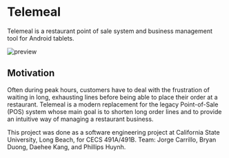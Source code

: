 # Telemeal
Telemeal is a restaurant point of sale system and business management tool for Android tablets.

![preview](https://media.giphy.com/media/lrDJEI1i0cTqtGReHY/giphy.gif)

## Motivation
Often during peak hours, customers have to deal with the frustration of waiting in long, exhausting lines before being able to place their order at a restaurant. Telemeal is a modern replacement for the legacy Point-of-Sale (POS) system whose main goal is to shorten long order lines and to provide an intuitive way of managing a restaurant business.

This project was done as a software engineering project at California State University, Long Beach, for CECS 491A/491B.
Team: Jorge Carrillo, Bryan Duong, Daehee Kang, and Phillips Huynh.
